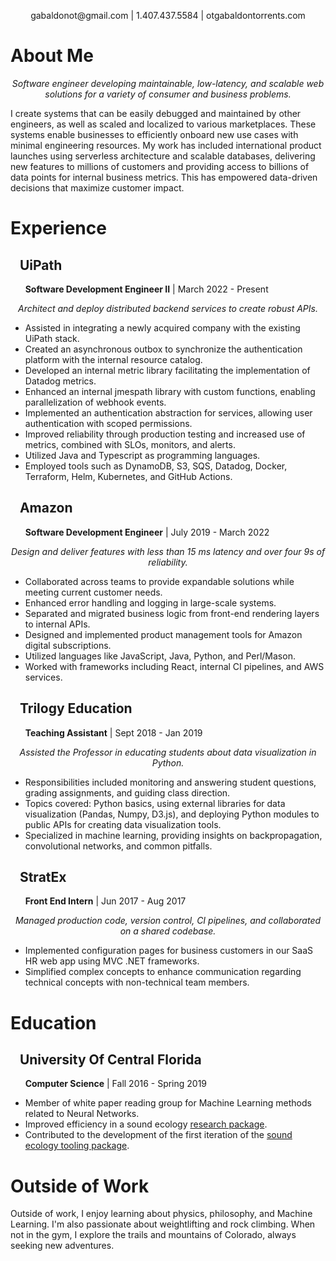 
<p align="center">gabaldonot@gmail.com | 1.407.437.5584 | otgabaldontorrents.com</p>

# About Me

<p align="center">
  <i>Software engineer developing maintainable, low-latency, and scalable web solutions for a variety of consumer and business problems.</i>
</p>

I create systems that can be easily debugged and maintained by other engineers, as well as scaled and localized to various marketplaces. These systems enable businesses to efficiently onboard new use cases with minimal engineering resources. My work has included international product launches using serverless architecture and scalable databases, delivering new features to millions of customers and providing access to billions of data points for internal business metrics. This has empowered data-driven decisions that maximize customer impact.

# Experience

## &nbsp;&nbsp; **UiPath**
 &nbsp;&nbsp;&nbsp;&nbsp;&nbsp; **Software Development Engineer II** | March 2022 - Present 
<p align="center">
  <i>Architect and deploy distributed backend services to create robust APIs.</i>
</p>

* Assisted in integrating a newly acquired company with the existing UiPath stack.
* Created an asynchronous outbox to synchronize the authentication platform with the internal resource catalog.
* Developed an internal metric library facilitating the implementation of Datadog metrics.
* Enhanced an internal jmespath library with custom functions, enabling parallelization of webhook events.
* Implemented an authentication abstraction for services, allowing user authentication with scoped permissions.
* Improved reliability through production testing and increased use of metrics, combined with SLOs, monitors, and alerts.
* Utilized Java and Typescript as programming languages.
* Employed tools such as DynamoDB, S3, SQS, Datadog, Docker, Terraform, Helm, Kubernetes, and GitHub Actions.

## &nbsp;&nbsp; **Amazon**
 &nbsp;&nbsp;&nbsp;&nbsp;&nbsp; **Software Development Engineer** | July 2019 - March 2022 
<p align="center">
  <i>Design and deliver features with less than 15 ms latency and over four 9s of reliability.</i>
</p>

* Collaborated across teams to provide expandable solutions while meeting current customer needs.
* Enhanced error handling and logging in large-scale systems.
* Separated and migrated business logic from front-end rendering layers to internal APIs.
* Designed and implemented product management tools for Amazon digital subscriptions.
* Utilized languages like JavaScript, Java, Python, and Perl/Mason.
* Worked with frameworks including React, internal CI pipelines, and AWS services.

## &nbsp;&nbsp; **Trilogy Education**
 &nbsp;&nbsp;&nbsp;&nbsp;&nbsp; **Teaching Assistant** | Sept 2018 - Jan 2019 
 
<p align="center">
  <i>Assisted the Professor in educating students about data visualization in Python.</i>
</p>

* Responsibilities included monitoring and answering student questions, grading assignments, and guiding class direction.
* Topics covered: Python basics, using external libraries for data visualization (Pandas, Numpy, D3.js), and deploying Python modules to public APIs for creating data visualization tools.
* Specialized in machine learning, providing insights on backpropagation, convolutional networks, and common pitfalls.

## &nbsp;&nbsp; **StratEx**
 &nbsp;&nbsp;&nbsp;&nbsp;&nbsp; **Front End Intern** | Jun 2017 - Aug 2017

<p align="center">
  <i>Managed production code, version control, CI pipelines, and collaborated on a shared codebase.</i>
</p>

* Implemented configuration pages for business customers in our SaaS HR web app using MVC .NET frameworks.
* Simplified complex concepts to enhance communication regarding technical concepts with non-technical team members.

# Education

## &nbsp;&nbsp; **University Of Central Florida**
 &nbsp;&nbsp;&nbsp;&nbsp;&nbsp; **Computer Science** | Fall 2016 - Spring 2019
 
 * Member of white paper reading group for Machine Learning methods related to Neural Networks.
 * Improved efficiency in a sound ecology [research package](https://github.com/OtGabaldon/soundecology).
 * Contributed to the development of the first iteration of the [sound ecology tooling package](https://github.com/jonathanbeever/mangrove).

# Outside of Work

Outside of work, I enjoy learning about physics, philosophy, and Machine Learning. I'm also passionate about weightlifting and rock climbing. When not in the gym, I explore the trails and mountains of Colorado, always seeking new adventures.
